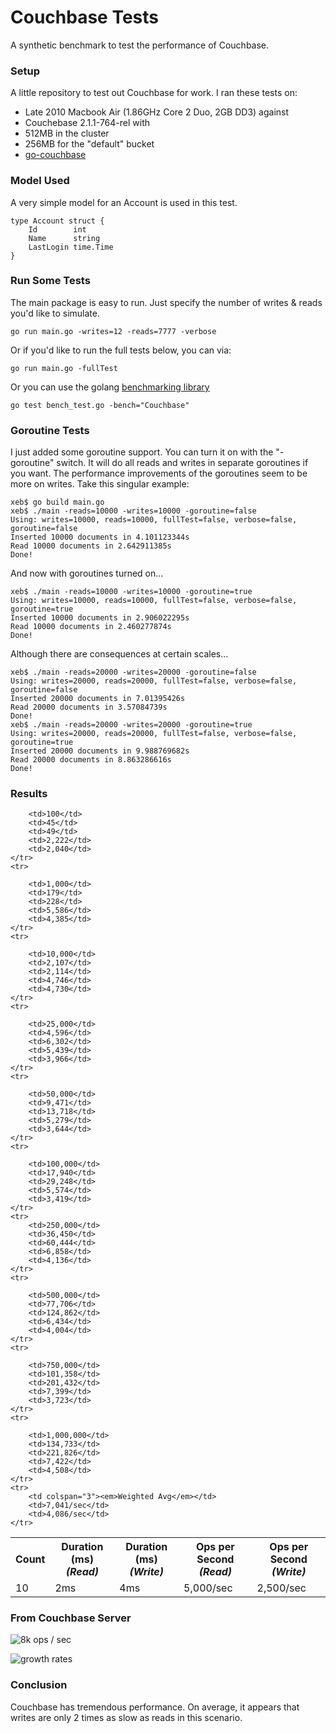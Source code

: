 Couchbase Tests
================
A synthetic benchmark to test the performance of Couchbase.

### Setup
A little repository to test out Couchbase for work.  I ran these tests on:
* Late 2010 Macbook Air (1.86GHz Core 2 Duo, 2GB DD3) against 
* Couchebase 2.1.1-764-rel with 
* 512MB in the cluster 
* 256MB for the "default" bucket
* [go-couchbase](http://github.com/couchbaselabs/go-couchbase)

### Model Used
A very simple model for an Account is used in this test.

```
type Account struct {
	Id        int
	Name      string
	LastLogin time.Time
}
```

### Run Some Tests
The main package is easy to run.  Just specify the number of writes & reads you'd like to simulate.

```
go run main.go -writes=12 -reads=7777 -verbose
```

Or if you'd like to run the full tests below, you can via:
```
go run main.go -fullTest
```

Or you can use the golang [benchmarking library](http://golang.org/pkg/testing/)
```
go test bench_test.go -bench="Couchbase"
```

### Goroutine Tests
I just added some goroutine support.  You can turn it on with the "-goroutine" switch.  It will do all reads and writes in separate goroutines if you want.  The performance improvements of the goroutines seem to be more on writes.  Take this singular example:

```
xeb$ go build main.go
xeb$ ./main -reads=10000 -writes=10000 -goroutine=false
Using: writes=10000, reads=10000, fullTest=false, verbose=false, goroutine=false
Inserted 10000 documents in 4.101123344s
Read 10000 documents in 2.642911385s
Done!
```
And now with goroutines turned on...
```
xeb$ ./main -reads=10000 -writes=10000 -goroutine=true
Using: writes=10000, reads=10000, fullTest=false, verbose=false, goroutine=true
Inserted 10000 documents in 2.906022295s
Read 10000 documents in 2.460277874s
Done!
```
Although there are consequences at certain scales...
```
xeb$ ./main -reads=20000 -writes=20000 -goroutine=false
Using: writes=20000, reads=20000, fullTest=false, verbose=false, goroutine=false
Inserted 20000 documents in 7.01395426s
Read 20000 documents in 3.57084739s
Done!
xeb$ ./main -reads=20000 -writes=20000 -goroutine=true
Using: writes=20000, reads=20000, fullTest=false, verbose=false, goroutine=true
Inserted 20000 documents in 9.988769682s
Read 20000 documents in 8.863286616s
Done!
```

### Results
<table>
	<tr>
		<th>Count</th>
		<th>Duration (ms)<br/><em>(Read)</em></th>
		<th>Duration (ms)<br/><em>(Write)</em></th>
		<th>Ops per Second<br/><em>(Read)</em></th>
		<th>Ops per Second<br/><em>(Write)</em></th>
	</tr>
	<tr>
		<td>10</td>
		<td>2ms</td>
		<td>4ms</td>
		<td>5,000/sec</td>
		<td>2,500/sec</td>
	</tr>
	<tr>

		<td>100</td>
		<td>45</td>
		<td>49</td>
		<td>2,222</td>
		<td>2,040</td>
	</tr>
	<tr>

		<td>1,000</td>
		<td>179</td>
		<td>228</td>
		<td>5,586</td>
		<td>4,385</td>
	</tr>
	<tr>

		<td>10,000</td>
		<td>2,107</td>
		<td>2,114</td>
		<td>4,746</td>
		<td>4,730</td>
	</tr>
	<tr>

		<td>25,000</td>
		<td>4,596</td>
		<td>6,302</td>
		<td>5,439</td>
		<td>3,966</td>
	</tr>
	<tr>

		<td>50,000</td>
		<td>9,471</td>
		<td>13,718</td>
		<td>5,279</td>
		<td>3,644</td>
	</tr>
	<tr>

		<td>100,000</td>
		<td>17,940</td>
		<td>29,248</td>
		<td>5,574</td>
		<td>3,419</td>
	</tr>
	<tr>
		<td>250,000</td>
		<td>36,450</td>
		<td>60,444</td>
		<td>6,858</td>
		<td>4,136</td>
	</tr>
	<tr>

		<td>500,000</td>
		<td>77,706</td>
		<td>124,862</td>
		<td>6,434</td>
		<td>4,004</td>
	</tr>
	<tr>

		<td>750,000</td>
		<td>101,358</td>
		<td>201,432</td>
		<td>7,399</td>
		<td>3,723</td>
	</tr>
	<tr>

		<td>1,000,000</td>
		<td>134,733</td>
		<td>221,826</td>
		<td>7,422</td>
		<td>4,508</td>
	</tr>
	<tr>
		<td colspan="3"><em>Weighted Avg</em></td>
		<td>7,041/sec</td>
		<td>4,086/sec</td>
	</tr>
</table>


### From Couchbase Server

![8k ops / sec](https://raw.github.com/xeb/couchbase-tests/master/performance.png "Performance")

![growth rates](https://raw.github.com/xeb/couchbase-tests/master/performance2.png "Performance 2")

### Conclusion
Couchbase has tremendous performance.  On average, it appears that writes are only 2 times as slow as reads in this scenario.
